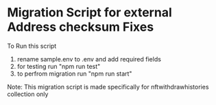 # Migration Script for external Address checksum Fixes

To Run this script 
1. rename sample.env to .env and add required fields
2. for testing run "npm run test"
3. to perfrom migration run "npm run start"

Note: This migration script is made specifically for nftwithdrawhistories collection only